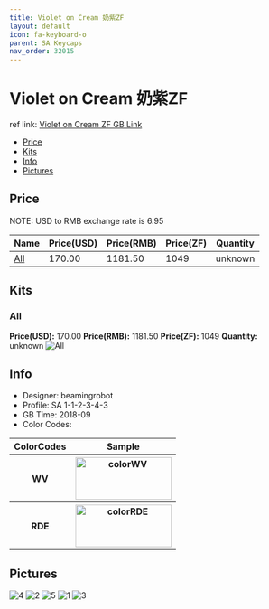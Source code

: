 ```yaml
---
title: Violet on Cream 奶紫ZF
layout: default
icon: fa-keyboard-o
parent: SA Keycaps
nav_order: 32015
---
```


# Violet on Cream 奶紫ZF

ref link: [Violet on Cream ZF GB Link](http://www.zfrontier.com/m/4818)

* [Price](#price)
* [Kits](#kits)
* [Info](#info)
* [Pictures](#pictures)


## Price  
NOTE: USD to RMB exchange rate is 6.95

| Name          | Price(USD)    |  Price(RMB) |  Price(ZF) | Quantity |
| ------------- | ------------- |  ---------- |  --------- | -------- |
|[All](#all)|170.00|1181.50|1049|unknown|


## Kits
### All
**Price(USD):** 170.00    **Price(RMB):** 1181.50    **Price(ZF):** 1049    **Quantity:** unknown
<img src="{{ 'assets/images/sa-keycaps/violetoncream/kits_pics/all.jpg' | relative_url }}" alt="All" class="image featured">


## Info
* Designer: beamingrobot
* Profile: SA 1-1-2-3-4-3
* GB Time: 2018-09
* Color Codes:  
<table style="width:100%">
  <tr>
    <th>ColorCodes</th>
    <th>Sample</th>
  </tr>
  <tr>
    <th>WV</th>
    <th><img src="{{ 'assets/images/sa-keycaps/SP_ColorCodes/abs/SP_Abs_ColorCodes_WV.png' | relative_url }}" alt="colorWV" height="75" width="170"></th>
  </tr>
  <tr>
    <th>RDE</th>
    <th><img src="{{ 'assets/images/sa-keycaps/SP_ColorCodes/abs/SP_Abs_ColorCodes_RDE.png' | relative_url }}" alt="colorRDE" height="75" width="170"></th>
  </tr>
</table>


## Pictures
<img src="{{ 'assets/images/sa-keycaps/violetoncream/rendering_pics/4.jpg' | relative_url }}" alt="4" class="image featured">
<img src="{{ 'assets/images/sa-keycaps/violetoncream/rendering_pics/2.jpg' | relative_url }}" alt="2" class="image featured">
<img src="{{ 'assets/images/sa-keycaps/violetoncream/rendering_pics/5.jpg' | relative_url }}" alt="5" class="image featured">
<img src="{{ 'assets/images/sa-keycaps/violetoncream/rendering_pics/1.jpg' | relative_url }}" alt="1" class="image featured">
<img src="{{ 'assets/images/sa-keycaps/violetoncream/rendering_pics/3.jpg' | relative_url }}" alt="3" class="image featured">
